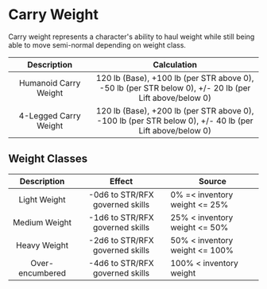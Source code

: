 # Carry Weight

Carry weight represents a character's ability to haul weight while still being able to move semi-normal depending on weight class.

|      Description      |                                                  Calculation                                                  |
| :--------------------: | :-----------------------------------------------------------------------------------------------------------: |
| Humanoid Carry Weight | 120 lb (Base), +100 lb (per STR above 0),<br />-50 lb (per STR below 0), +/- 20 lb (per Lift above/below 0) |
| 4-Legged Carry Weight | 120 lb (Base), +200 lb (per STR above 0),<br />-100 lb (per STR below 0), +/- 40 lb (per Lift above/below 0) |

## Weight Classes

|   Description   |             Effect             | Source                         |
| :-------------: | :-----------------------------: | ------------------------------ |
|  Light Weight  | -0d6 to STR/RFX governed skills | 0% =< inventory weight <= 25% |
|  Medium Weight  | -1d6 to STR/RFX governed skills | 25% < inventory weight <= 50%  |
|  Heavy Weight  | -2d6 to STR/RFX governed skills | 50% < inventory weight <= 100% |
| Over-encumbered | -4d6 to STR/RFX governed skills | 100% < inventory weight        |
